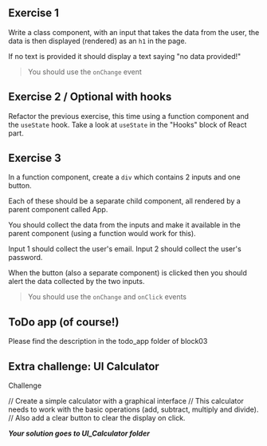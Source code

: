 ## Exercise 1

Write a class component, with an input that takes the data from the user, the data is then displayed (rendered) as an `h1` in the page.

If no text is provided it should display a text saying "no data provided!" 

> You should use the `onChange` event

## Exercise 2 / Optional with hooks

Refactor the previous exercise, this time using a function component and the `useState` hook. Take a look at `useState` in the "Hooks" block of React part. 

## Exercise 3

In a function component, create a `div` which contains 2 inputs and one button.

Each of these should be a separate child component, all rendered by a parent component called App.

You should collect the data from the inputs and make it available in the parent component (using a function would work for this).

Input 1 should collect the user's email.
Input 2 should collect the user's password.

When the button (also a separate component) is clicked then you should alert the data collected by the two inputs.

> You should use the `onChange` and `onClick` events

## ToDo app (of course!)

Please find the description in the todo_app folder of block03

## Extra challenge: UI Calculator

Challenge

// Create a simple calculator with a graphical interface
// This calculator needs to work with the basic operations (add, subtract, multiply and divide). 
// Also add a clear button to clear the display on click. 

***Your solution goes to UI_Calculator folder***

